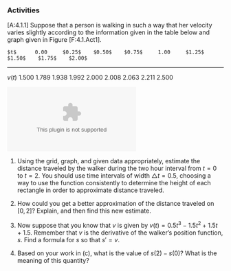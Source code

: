 ### Activities

\[A:4.1.1\] Suppose that a person is walking in such a way that her
velocity varies slightly according to the information given in the table
below and graph given in Figure \[F:4.1.Act1\].

    $t$      0.00     $0.25$    $0.50$    $0.75$     1.00     $1.25$    $1.50$    $1.75$    $2.00$
  -------- --------- --------- --------- --------- --------- --------- --------- --------- ---------
   $v(t)$   $1.500$   $1.789$   $1.938$   $1.992$   $2.000$   $2.008$   $2.063$   $2.211$   $2.500$

![The graph of $y = v(t)$.<span
data-label="F:4.1.Act1"></span>](figures/4_1_Act1.eps)

1.  Using the grid, graph, and given data appropriately, estimate the
    distance traveled by the walker during the two hour interval from
    $t = 0$ to $t = 2$. You should use time intervals of width
    $\triangle t = 0.5$, choosing a way to use the function consistently
    to determine the height of each rectangle in order to approximate
    distance traveled.

2.  How could you get a better approximation of the distance traveled on
    $[0,2]$? Explain, and then find this new estimate.

3.  Now suppose that you know that $v$ is given by
    $v(t) = 0.5t^3-1.5t^2+1.5t+1.5$. Remember that $v$ is the derivative
    of the walker’s position function, $s$. Find a formula for $s$ so
    that $s' = v$.

4.  Based on your work in (c), what is the value of $s(2) - s(0)$? What
    is the meaning of this quantity?